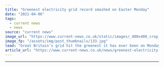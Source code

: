 ```yaml
---
title: "Greenest electricity grid record smashed on Easter Monday"
date: "2021-04-06"
tags: 
  - current news
  - news
source: "current news"
image_url: "https://www.current-news.co.uk/static/images/_400x400_crop_center-center/COP-control-room-Credit-National-Grid-ESO.jpg"
image_fp: "/assets/img/post_thumbnails/133.jpg"
lead: "​Great Britain’s grid hit the greenest it has ever been on Monday 5 April at 1pm, with carbon intensity dropping to 39gCO2/kWh."
article_url: "https://www.current-news.co.uk/news/greenest-electricity-grid-record-smashed-on-easter-monday?utm_source=rss-feeds&utm_medium=rss&utm_campaign=rss"
---
```


---
